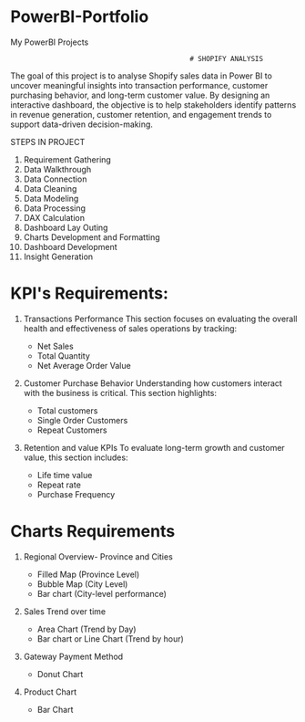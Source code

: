 # PowerBI-Portfolio
My PowerBI Projects

                                                # SHOPIFY ANALYSIS

The goal of this project is to analyse Shopify sales data in Power BI to uncover meaningful insights into transaction performance, customer purchasing behavior, and long-term customer value. By designing an interactive dashboard, the objective is to help stakeholders identify patterns in revenue generation, customer retention, and engagement trends to support data-driven decision-making.  
        
STEPS IN PROJECT
1. Requirement Gathering
2. Data Walkthrough
3. Data Connection
4. Data Cleaning
5. Data Modeling
6. Data Processing
7. DAX Calculation
8. Dashboard Lay Outing
9. Charts Development and Formatting
10. Dashboard Development
11. Insight Generation

# KPI's Requirements:
1. Transactions Performance
   This section focuses on evaluating the overall health and effectiveness of sales operations by tracking:
   - Net Sales
   - Total Quantity
   - Net Average Order Value

2. Customer Purchase Behavior
   Understanding how customers interact with the business is critical. This section highlights:
   - Total customers
   -  Single Order Customers
   -  Repeat Customers

3. Retention and value KPIs
   To evaluate long-term growth and customer value, this section includes:
   - Life time value
   - Repeat rate
   - Purchase Frequency
  
# Charts Requirements

1. Regional Overview- Province and Cities
   - Filled Map (Province Level)
   - Bubble Map (City Level)
   - Bar chart (City-level performance)

2. Sales Trend over time
   - Area Chart (Trend by Day)
   - Bar chart or Line Chart (Trend by hour)

3. Gateway Payment Method
   - Donut Chart

4. Product Chart
   - Bar Chart
   
